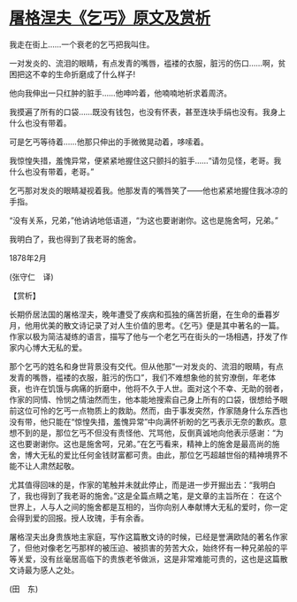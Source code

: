 # [屠格涅夫《乞丐》原文及赏析](https://www.vrrw.net/wx/12070.html)

我走在街上……一个衰老的乞丐把我叫住。

一对发炎的、流泪的眼睛，有点发青的嘴唇，褴褛的衣服，脏污的伤口……啊，贫困把这不幸的生命折磨成了什么样子!

他向我伸出一只红肿的脏手……他呻吟着，他喃喃地祈求着周济。

我摸遍了所有的口袋……既没有钱包，也没有怀表，甚至连块手绢也没有。我身上什么也没有带着。

可是乞丐等待着……他那只伸出的手微微晃动着，哆嗦着。

我惊惶失措，羞愧异常，便紧紧地握住这只颤抖的脏手……“请勿见怪，老哥。我什么也没有带着，老哥。”

乞丐那对发炎的眼睛凝视着我。他那发青的嘴唇笑了——他也紧紧地握住我冰凉的手指。

“没有关系，兄弟，”他讷讷地低语道，“为这也要谢谢你。这也是施舍呵，兄弟。”

我明白了，我也得到了我老哥的施舍。

1878年2月

(张守仁　译)



【赏析】

长期侨居法国的屠格涅夫，晚年遭受了疾病和孤独的痛苦折磨，在生命的垂暮岁月，他用优美的散文诗记录了对人生价值的思考。《乞丐》便是其中著名的一篇。作家以极为简洁凝练的语言，描写了他与一个老乞丐在街头的一场相遇，抒发了作家内心博大无私的爱。

那个乞丐的姓名和身世背景没有交代。但从他那“一对发炎的、流泪的眼睛，有点发青的嘴唇，褴褛的衣服，脏污的伤口”，我们不难想象他的贫穷潦倒，年老体衰，也许在饥饿与病痛的折磨中，他将不久于人世。面对这个不幸、无助的弱者，作家的同情、怜悯之情油然而生，他本能地搜索自己身上所有的口袋，很想给予眼前这位可怜的乞丐一点物质上的救助。然而，由于事发突然，作家随身什么东西也没有带，他只能在“惊惶失措，羞愧异常”中向满怀祈盼的乞丐表示无奈的歉疚。意想不到的是，那位乞丐不但没有责怪他、咒骂他，反倒真诚地向他表示感谢：“为这也要谢谢你。这也是施舍呵，兄弟。”在乞丐看来，精神上的施舍是最高尚的施舍，博大无私的爱比任何金钱财富都可贵。由此，那位乞丐超越世俗的精神境界不能不让人肃然起敬。

尤其值得回味的是，作家的笔触并未就此停止，而是进一步开掘出去：“我明白了，我也得到了我老哥的施舍。”这是全篇点睛之笔，是文章的主旨所在： 在这个世界上，人与人之间的施舍都是互相的，当你向别人奉献博大无私的爱时，你一定会得到爱的回报。授人玫瑰，手有余香。

屠格涅夫出身贵族地主家庭，写作这篇散文诗的时候，已经是誉满欧陆的著名作家了，但他对像老乞丐那样的被压迫、被损害的劳苦大众，始终怀有一种兄弟般的平等关爱，没有丝毫居高临下的贵族老爷做派，这是非常难能可贵的，这也是这篇散文诗最为感人之处。

(田　东)

